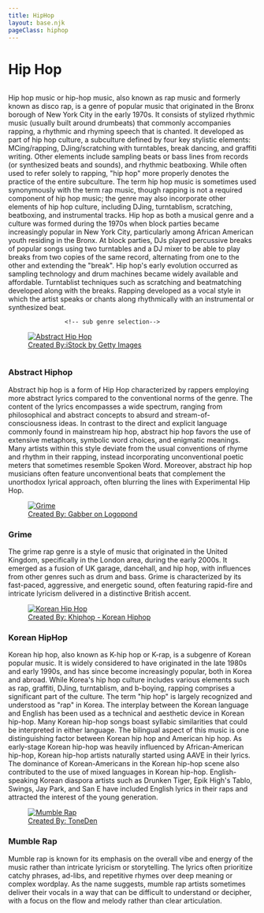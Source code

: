 ```yaml
---
title: HipHop
layout: base.njk
pageClass: hiphop
---
```

<h1 class="center">Hip Hop</h1>
<img src=""> <!-- image depicting the genre-->

<p class="summary">Hip hop music or hip-hop music, also known as rap music and formerly known as disco rap, is a genre of popular music that originated in the Bronx borough of New York City in the early 1970s. It consists of stylized rhythmic music (usually built around drumbeats) that commonly accompanies rapping, a rhythmic and rhyming speech that is chanted. It developed as part of hip hop culture, a subculture defined by four key stylistic elements: MCing/rapping, DJing/scratching with turntables, break dancing, and graffiti writing. Other elements include sampling beats or bass lines from records (or synthesized beats and sounds), and rhythmic beatboxing. While often used to refer solely to rapping, "hip hop" more properly denotes the practice of the entire subculture. The term hip hop music is sometimes used synonymously with the term rap music, though rapping is not a required component of hip hop music; the genre may also incorporate other elements of hip hop culture, including DJing, turntablism, scratching, beatboxing, and instrumental tracks.
Hip hop as both a musical genre and a culture was formed during the 1970s when block parties became increasingly popular in New York City, particularly among African American youth residing in the Bronx. At block parties, DJs played percussive breaks of popular songs using two turntables and a DJ mixer to be able to play breaks from two copies of the same record, alternating from one to the other and extending the "break". Hip hop's early evolution occurred as sampling technology and drum machines became widely available and affordable. Turntablist techniques such as scratching and beatmatching developed along with the breaks. Rapping developed as a vocal style in which the artist speaks or chants along rhythmically with an instrumental or synthesized beat. 
    <!-- summary of main genre here--> </p>

                    <!-- sub genre selection-->
                    
<div class="genre">
    <a href="/abstract-hiphop" class="sub-link">
       <figure class="fig-img-container">
            <img class="genre-img" src="/images/abstracthiphop.jpg" alt="Abstract Hip Hop">
            <figcaption class="img-caption">Created By:<a href="https://www.istockphoto.com/vector/colorful-print-in-style-of-graffiti-with-a-text-hip-hop-music-vector-illustration-gm1222812945-358956659">iStock by Getty Images </a>
            </figcaption>
        </figure>

<img src=""> <!-- image of popular album or artist from said sub-genre-->
<div class="sub-info">

<h3>Abstract Hiphop<!--sub genre name--></h3>
<p>Abstract hip hop is a form of Hip Hop characterized by rappers employing more abstract lyrics compared to the conventional norms of the genre. The content of the lyrics encompasses a wide spectrum, ranging from philosophical and abstract concepts to absurd and stream-of-consciousness ideas. In contrast to the direct and explicit language commonly found in mainstream hip hop, abstract hip hop favors the use of extensive metaphors, symbolic word choices, and enigmatic meanings. Many artists within this style deviate from the usual conventions of rhyme and rhythm in their rapping, instead incorporating unconventional poetic meters that sometimes resemble Spoken Word. Moreover, abstract hip hop musicians often feature unconventional beats that complement the unorthodox lyrical approach, often blurring the lines with Experimental Hip Hop. </p>

</div>
</a>
</div>

<div class="genre"> 
<a href="/grime-rap" class="sub-link">
        <figure class="fig-img-container">
            <img class="genre-img" src="/images/grime.png" alt="Grime">
            <figcaption class="img-caption">Created By:<a href="https://logopond.com/Gabber/showcase/detail/30719"> Gabber on Logopond</a>
            </figcaption>
        </figure>
<div class="desc">
<h3>Grime<!--sub genre name--></h3>
<p>The grime rap genre is a style of music that originated in the United Kingdom, specifically in the London area, during the early 2000s. It emerged as a fusion of UK garage, dancehall, and hip hop, with influences from other genres such as drum and bass. Grime is characterized by its fast-paced, aggressive, and energetic sound, often featuring rapid-fire and intricate lyricism delivered in a distinctive British accent. </p>
</div>
</a>
</div>


<div class="genre">
    <a href="/korean-hiphop" class="sub-link">
        <figure class="fig-img-container">
            <img class="genre-img" src="/images/koreanhiphop.jpg" alt="Korean Hip Hop">
            <figcaption class="img-caption">Created By:<a href="https://www.google.com/url?sa=i&url=https%3A%2F%2Fm.facebook.com%2FLoveKHIPHOP%2F&psig=AOvVaw0i0mXtNUj9NOjF3T6ZNY4F&ust=1684947673661000&source=images&cd=vfe&ved=0CBAQjRxqFwoTCMjXza71i_8CFQAAAAAdAAAAABAE"> Khiphop - Korean Hiphop</a>
            </figcaption>
        </figure>

<h3>Korean HipHop<!--sub genre name--></h3>
<p>Korean hip hop, also known as K-hip hop or K-rap, is a subgenre of Korean popular music.  
It is widely considered to have originated in the late 1980s and early 1990s, and has since become increasingly popular, both in Korea and abroad.  
While Korea's hip hop culture includes various elements such as rap, graffiti, DJing, turntablism, and b-boying, rapping comprises a significant part of the culture. The term "hip hop" is largely recognized and understood as "rap" in Korea. The interplay between the Korean language and English has been used as a technical and aesthetic device in Korean hip-hop. Many Korean hip-hop songs boast syllabic similarities that could be interpreted in either language. The bilingual aspect of this music is one distinguishing factor between Korean hip hop and American hip hop. 
As early-stage Korean hip-hop was heavily influenced by African-American hip-hop, Korean hip-hop artists naturally started using AAVE in their lyrics. The dominance of Korean-Americans in the Korean hip-hop scene also contributed to the use of mixed languages in Korean hip-hop. English-speaking Korean diaspora artists such as Drunken Tiger, Epik High's Tablo, Swings, Jay Park, and San E have included English lyrics in their raps and attracted the interest of the young generation. </p>

</div>
</a>
</div>

<div class="genre">
    <a href="/mumble-hiphop" class="sub-link">
        <figure class="fig-img-container">
            <img class="genre-img" src="/images/mumblerap.jpg" alt="Mumble Rap">
            <figcaption class="img-caption">Created By:<a href="https://www.google.com/url?sa=i&url=https%3A%2F%2Ffanlink.to%2Fmumblerap&psig=AOvVaw3TJIHZoOvo3TjDtIwlufi4&ust=1684948245155000&source=images&cd=vfe&ved=0CBAQjRxqFwoTCOCP9YP4i_8CFQAAAAAdAAAAABAE"> ToneDen</a>
            </figcaption>
        </figure>
<div class="desc">
<h3>Mumble Rap<!--sub genre name--></h3>
<p>Mumble rap is known for its emphasis on the overall vibe and energy of the music rather than intricate lyricism or storytelling. The lyrics often prioritize catchy phrases, ad-libs, and repetitive rhymes over deep meaning or complex wordplay. As the name suggests, mumble rap artists sometimes deliver their vocals in a way that can be difficult to understand or decipher, with a focus on the flow and melody rather than clear articulation. </p>
</div>
</a>
</div>

